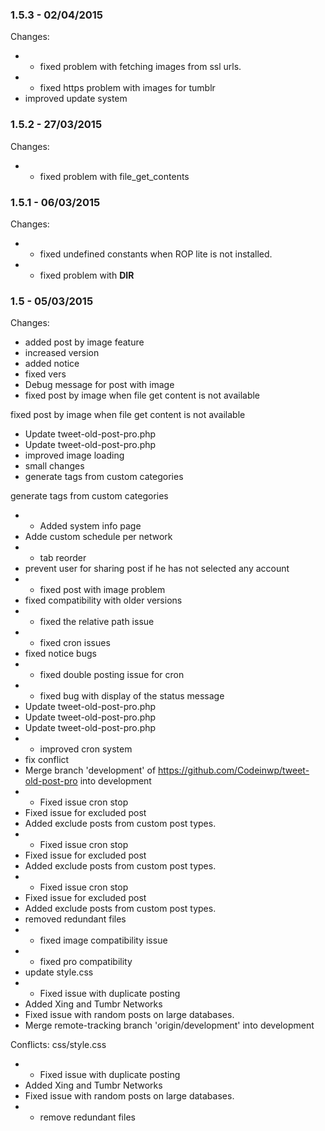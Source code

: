 

### 1.5.3 - 02/04/2015

 Changes: 


 * * fixed problem with fetching images from ssl urls.
 * * fixed https problem with images for tumblr
 * improved update system


### 1.5.2 - 27/03/2015

 Changes: 


 * * fixed problem with file_get_contents


### 1.5.1 - 06/03/2015

 Changes: 


 * * fixed undefined constants when ROP lite is not installed.
 * * fixed problem with __DIR__


### 1.5 - 05/03/2015

 Changes: 


 * added post by image feature
 * increased version
 * added notice
 * fixed vers
 * Debug message for post with image
 * fixed post by image when file get content is not available

fixed post by image when file get content is not available
 * Update tweet-old-post-pro.php
 * Update tweet-old-post-pro.php
 * improved image loading
 * small changes
 * generate tags from custom categories

generate tags from custom categories
 * * Added system info page
* Adde custom schedule per network
 * * tab reorder
* prevent user for sharing post if he has not selected any account
 * * fixed post with image problem
* fixed compatibility with older versions
 * * fixed the relative path issue
 * * fixed cron issues
* fixed notice bugs
 * * fixed double posting issue for cron
 * * fixed bug with display of the status message
 * Update tweet-old-post-pro.php
 * Update tweet-old-post-pro.php
 * Update tweet-old-post-pro.php
 * * improved cron system
 * fix conflict
 * Merge branch 'development' of https://github.com/Codeinwp/tweet-old-post-pro into development
 * * Fixed issue cron stop
* Fixed issue for excluded post
* Added exclude posts from custom post types.
 * * Fixed issue cron stop
* Fixed issue for excluded post
* Added exclude posts from custom post types.
 * * Fixed issue cron stop
* Fixed issue for excluded post
* Added exclude posts from custom post types.
 * removed redundant files
 * * fixed image compatibility issue
 * * fixed pro compatibility
 * update style.css
 * * Fixed issue with duplicate posting
* Added Xing and Tumbr Networks
* Fixed issue with random posts on large databases.
 * Merge remote-tracking branch 'origin/development' into development

Conflicts:
	css/style.css
 * * Fixed issue with duplicate posting
* Added Xing and Tumbr Networks
* Fixed issue with random posts on large databases.
 * * remove redundant files
